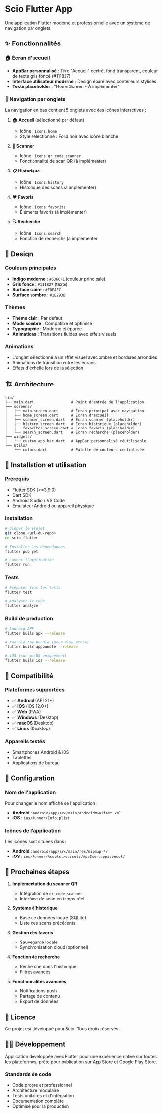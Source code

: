 # Scio Flutter App

Une application Flutter moderne et professionnelle avec un système de navigation par onglets.

## ✨ Fonctionnalités

### 🏠 Écran d'accueil
- **AppBar personnalisé** : Titre "Accueil" centré, fond transparent, couleur de texte gris foncé (#111827)
- **Interface utilisateur moderne** : Design épuré avec conteneurs stylisés
- **Texte placeholder** : "Home Screen - À implémenter"

### 📱 Navigation par onglets
La navigation en bas contient 5 onglets avec des icônes interactives :

1. **🏠 Accueil** (sélectionné par défaut)
   - Icône : `Icons.home`
   - Style sélectionné : Fond noir avec icône blanche

2. **📱 Scanner**
   - Icône : `Icons.qr_code_scanner`
   - Fonctionnalité de scan QR (à implémenter)

3. **📋 Historique**
   - Icône : `Icons.history`
   - Historique des scans (à implémenter)

4. **❤️ Favoris**
   - Icône : `Icons.favorite`
   - Éléments favoris (à implémenter)

5. **🔍 Recherche**
   - Icône : `Icons.search`
   - Fonction de recherche (à implémenter)

## 🎨 Design

### Couleurs principales
- **Indigo moderne** : `#6366F1` (couleur principale)
- **Gris foncé** : `#111827` (texte)
- **Surface claire** : `#F8FAFC`
- **Surface sombre** : `#1E293B`

### Thèmes
- **Thème clair** : Par défaut
- **Mode sombre** : Compatible et optimisé
- **Typographie** : Moderne et épurée
- **Animations** : Transitions fluides avec effets visuels

### Animations
- L'onglet sélectionné a un effet visuel avec ombre et bordures arrondies
- Animations de transition entre les écrans
- Effets d'échelle lors de la sélection

## 🏗️ Architecture

```
lib/
├── main.dart                 # Point d'entrée de l'application
├── screens/
│   ├── main_screen.dart      # Écran principal avec navigation
│   ├── home_screen.dart      # Écran d'accueil
│   ├── scanner_screen.dart   # Écran scanner (placeholder)
│   ├── history_screen.dart   # Écran historique (placeholder)
│   ├── favorites_screen.dart # Écran favoris (placeholder)
│   └── search_screen.dart    # Écran recherche (placeholder)
├── widgets/
│   └── custom_app_bar.dart   # AppBar personnalisé réutilisable
└── utils/
    └── colors.dart           # Palette de couleurs centralisée
```

## 🚀 Installation et utilisation

### Prérequis
- Flutter SDK (>=3.9.0)
- Dart SDK
- Android Studio / VS Code
- Émulateur Android ou appareil physique

### Installation
```bash
# Cloner le projet
git clone <url-du-repo>
cd scio_flutter

# Installer les dépendances
flutter pub get

# Lancer l'application
flutter run
```

### Tests
```bash
# Exécuter tous les tests
flutter test

# Analyser le code
flutter analyze
```

### Build de production
```bash
# Android APK
flutter build apk --release

# Android App Bundle (pour Play Store)
flutter build appbundle --release

# iOS (sur macOS uniquement)
flutter build ios --release
```

## 📱 Compatibilité

### Plateformes supportées
- ✅ **Android** (API 21+)
- ✅ **iOS** (iOS 12.0+)
- ✅ **Web** (PWA)
- ✅ **Windows** (Desktop)
- ✅ **macOS** (Desktop)
- ✅ **Linux** (Desktop)

### Appareils testés
- Smartphones Android & iOS
- Tablettes
- Applications de bureau

## 🔧 Configuration

### Nom de l'application
Pour changer le nom affiché de l'application :
- **Android** : `android/app/src/main/AndroidManifest.xml`
- **iOS** : `ios/Runner/Info.plist`

### Icônes de l'application
Les icônes sont situées dans :
- **Android** : `android/app/src/main/res/mipmap-*/`
- **iOS** : `ios/Runner/Assets.xcassets/AppIcon.appiconset/`

## 🔮 Prochaines étapes

1. **Implémentation du scanner QR**
   - Intégration de `qr_code_scanner`
   - Interface de scan en temps réel

2. **Système d'historique**
   - Base de données locale (SQLite)
   - Liste des scans précédents

3. **Gestion des favoris**
   - Sauvegarde locale
   - Synchronisation cloud (optionnel)

4. **Fonction de recherche**
   - Recherche dans l'historique
   - Filtres avancés

5. **Fonctionnalités avancées**
   - Notifications push
   - Partage de contenu
   - Export de données

## 📄 Licence

Ce projet est développé pour Scio. Tous droits réservés.

## 👨‍💻 Développement

Application développée avec Flutter pour une expérience native sur toutes les plateformes, prête pour publication sur App Store et Google Play Store.

### Standards de code
- Code propre et professionnel
- Architecture modulaire
- Tests unitaires et d'intégration
- Documentation complète
- Optimisé pour la production
